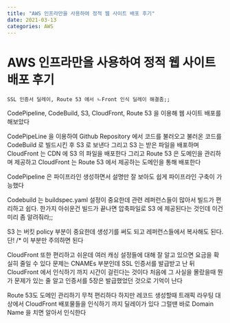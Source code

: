 ```yaml
---
title: "AWS 인프라만을 사용하여 정적 웹 사이트 배포 후기"
date: 2021-03-13
categories: AWS
---
```


# AWS 인프라만을 사용하여 정적 웹 사이트 배포 후기

    SSL 인증서 딜레이, Route 53 에서 ㄴFront 인식 딜레이 해결좀;;

CodePipeline, CodeBuild, S3, CloudFront, Route 53 을 이용해 웹 사이트 배포를 해보았다

CodePipeLine 을 이용하여 Github Repository 에서 코드를 불러오고 불러온 코드를 CodeBuild 로 빌드시킨 후 S3 로 보낸다
그리고 S3 는 받은 파일을 배포하며 CloudFront 는 CDN 에 S3 의 파일을 배포한다 그리고 Route 53 은 도메인을 관리하며 제공하고 CloudFront 는 Route 53 에서 제공하는 도메인을 통해 배포한다

CodePipeline 은 파이프라인 생성하면서 설명만 잘 보아도 쉽게 파이프라인 구축이 가능했다

Codebuild 는 buildspec.yaml 설정이 중요한데 관련 레퍼런스들이 많아서 빌드가 편리하고 쉽다.
한가지 아쉬운건 빌드가 끝나면 압축파일로 S3 에 제공된다는 것인데 이건 미리 좀 알려줘라;;

S3 는 버킷 policy 부분이 중요한데 생성기를 써도 되고 레퍼런스들에서 복사해도 된다. 단! /\* 이 부분만 주의하면 된다

CloudFront 또한 편리하고 쉬운데 여러 캐싱 설정들에 대해 잘 알고 있으면 요금을 확실히 줄일 수 있다
문제는 CNAMEs 부분인데 SSL 인증서를 발급받고 난 뒤 CloudFront 에서 인식하기 까지 시간이 걸린다는 것이다
처음에 그 사실을 몰랐을때 뭔가 문제가 있는 줄 알고 인증서를 5장은 발급했었던 것으로 기억이 난다

Route 53도 도메인 관리하기 무척 편리하다
하지만 레코드 생성할때 트래픽 라우팅 대상에서 CloudFront 배포물들을 인식하기 까지 딜레이가 있다
그럴땐 바로 Domain Name 을 치면 알아서 인식한다
